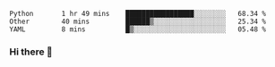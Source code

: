 <!--START_SECTION:waka-->
```text
Python       1 hr 49 mins    █████████████████░░░░░░░░   68.34 % 
Other        40 mins         ██████▒░░░░░░░░░░░░░░░░░░   25.34 % 
YAML         8 mins          █▒░░░░░░░░░░░░░░░░░░░░░░░   05.48 % 
```
<!--END_SECTION:waka-->

### Hi there 👋

<!--
**DnC275/DnC275** is a ✨ _special_ ✨ repository because its `README.md` (this file) appears on your GitHub profile.

Here are some ideas to get you started:

- 🔭 I’m currently working on ...
- 🌱 I’m currently learning ...
- 👯 I’m looking to collaborate on ...
- 🤔 I’m looking for help with ...
- 💬 Ask me about ...
- 📫 How to reach me: ...
- 😄 Pronouns: ...
- ⚡ Fun fact: ...
-->

